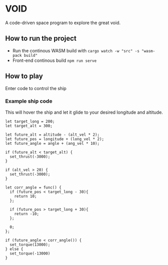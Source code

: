 # VOID

A code-driven space program to explore the great void.

## How to run the project

- Run the continous WASM build with `cargo watch -w "src" -s "wasm-pack build"`
- Front-end continous build `npm run serve`

## How to play

Enter code to control the ship

### Example ship code

This will hover the ship and let it glide to your desired longitude and altitude.

```
let target_long = 200;
let target_alt = 300;

let future_alt = altitude - (alt_vel * 2);
let future_pos = longitude + (long_vel * 2);
let future_angle = angle + (ang_vel * 10);

if (future_alt < target_alt) {
  set_thrust(-3000);
}

if (alt_vel > 20) {
  set_thrust(-3000);
}

let corr_angle = func() {
  if (future_pos < target_long - 30){
    return 10;
  };

  if (future_pos > target_long + 30){
    return -10;
  };

  0;
};

if (future_angle < corr_angle()) {
  set_torque(13000);
} else {
  set_torque(-13000)
}

```
